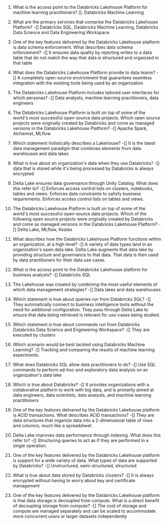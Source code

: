 1. What is the access point to the Databricks Lakehouse Platform for machine learning practitioners?
[]. Databricks Machine Learning

2. What are the primary services that comprise the Databricks Lakehouse Platform?
-[] Databricks SQL, Databricks Machine Learning, Databricks Data Science and Data Engineering Workspace

3. One of the key features delivered by the Databricks Lakehouse platform is data schema enforcement. What describes data schema enforcement?
-[] It ensures data quality by rejecting writes to a data table that do not match the way that data is structured and organized in that table

4. What does the Databricks Lakehouse Platform provide to data teams?
-[] A completely open-source environment that guarantees seamless integration with the existing tools being used by an organization

5. The Databricks Lakehouse Platform includes tailored user interfaces for which personas?
-[] Data analysts, machine learning practitioners, data engineers

6. The Databricks Lakehouse Platform is built on top of some of the world's most successful open-source data projects. Which open source projects were originally created by Databricks and come as managed versions in the Databricks Lakehouse Platform?
-[] Apache Spark, Alchemist, MLflow

7. Which statement holistically describes a Lakehouse?
-[] It is the latest data management paradigm that combines elements from data warehouses and data lakes

8. What is true about an organization's data when they use Databricks?
-[] data that is stored while it's being processed by Databricks is always encrypted

9. Delta Lake ensures data governance through Unity Catalog. What does this refer to?
-[] Enforces access control lists on clusters, notebooks, tables and views. Enforces data constraints to satisfy business requirements. Enforces access control lists on tables and views.

10. The Databricks Lakehouse Platform is built on top of some of the world's most successful open-source data projects. Which of the following open source projects were originally created by Databricks and come as managed versions in the Databricks Lakehouse Platform?
-[] Delta Lake, MLflow, Koalas

11. What describes how the Databricks Lakehouse Platform functions within an organization, at a high level?
-[] A variety of data types land in an organization's open data lake. Delta Lake augments that data lake by providing structure and governance to that data. That data is then used by data practitioners for their data use cases.

12. What is the access point to the Databricks Lakehouse platform for business analysts?
-[] Databricks SQL

13. The Lakehouse was created by combining the most useful elements of which data management strategies?
-[] Data lakes and data warehouses

14. Which statement is true about queries run from Databricks SQL?
-[] They automatically connect to business intelligence tools without the need for additional configuration. They pass through Delta Lake to ensure that data being retrieved is relevant for use-cases being studied.

15. Which statement is true about commands run from Databricks Databricks Data Science and Engineering Workspace?
-[] They are executed by clusters

16. Which scenario would be best tackled using Databricks Machine Learning?
-[] Tracking and comparing the results of machine learning experiments.

17. What does Databricks SQL allow data practitioners to do?
-[] Use SQL commands to perform ad-hoc and exploratory data analysis on an organization's data lake

18. Which is true about Databricks?
-[] It provides organizations with a collaborative platform to work with big data, and is primarily aimed at data engineers, data scientists, data analysts, and machine learning practitioners

19. One of the key features delivered by the Databricks Lakehouse platform is ACID transactions. What describes ACID transactions?
-[] They are data structures that organize data into a 2-dimensional table of rows and columns, much like a spreadsheet.

20. Delta Lake improves data performance through indexing. What does this refer to?
-[] Structuring queries to act as if they are performed in a single operation.

21. One of the key features delivered by the Databricks Lakehouse platform is support for a wide variety of data. What types of data are supported by Databricks?
-[] Unstructured, semi-structured, structured

22. What is true about data stored by Databricks clusters?
-[] It is always encrypted without having to worry about key and certificate management

23. One of the key features delivered by the Databricks Lakehouse platform is that data storage is decoupled from compute. What is a direct benefit of decoupling storage from compute?
-[] The cost of storage and compute are managed separately and can be scaled to accommodate more concurrent users or larger datasets independently


